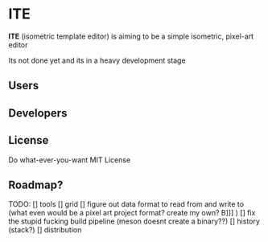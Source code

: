# ITE

**ITE** (isometric template editor) is aiming to be a simple isometric, pixel-art editor

Its not done yet and its in a heavy development stage

## Users

## Developers

## License

Do what-ever-you-want MIT License

## Roadmap?
TODO: 
[] tools
[] grid
[] figure out data format to read from and write to (what even would be a pixel art project format? create my own? B]]] )
[] fix the stupid fucking build pipeline (meson doesnt create a binary??)
[] history (stack?)
[] distribution
